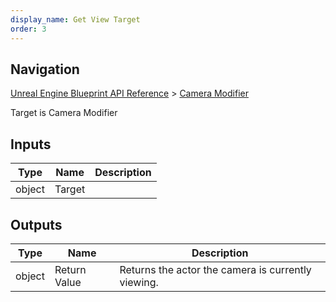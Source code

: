 ```yaml
---
display_name: Get View Target
order: 3
---
```

## Navigation

[Unreal Engine Blueprint API Reference](https://dev.epicgames.com/documentation/en-us/unreal-engine/BlueprintAPI) > [Camera Modifier](https://dev.epicgames.com/documentation/en-us/unreal-engine/BlueprintAPI/CameraModifier)

Target is Camera Modifier

## Inputs

| Type | Name | Description |
| --- | --- | --- |
| object | Target |  |

## Outputs

| Type | Name | Description |
| --- | --- | --- |
| object | Return Value | Returns the actor the camera is currently viewing. |
